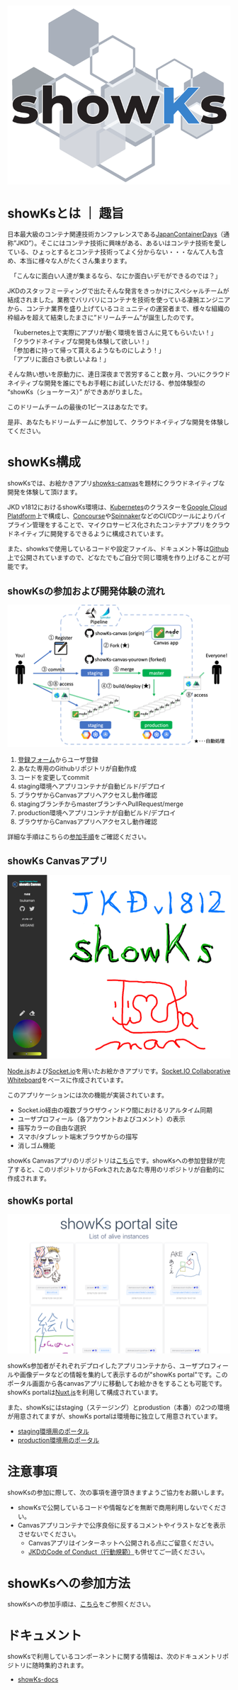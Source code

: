 ![showKs logo](./images/showKs_logo.png)
  
   
# showKsとは ｜ 趣旨

日本最大級のコンテナ関連技術カンファレンスである[JapanContainerDays](http://containerdays.jp/)（通称”JKD”）。そこにはコンテナ技術に興味がある、あるいはコンテナ技術を愛している、ひょっとするとコンテナ技術ってよく分からない・・・なんて人も含め、本当に様々な人がたくさん集まります。

　「こんなに面白い人達が集まるなら、なにか面白いデモができるのでは？」
 
JKDのスタッフミーティングで出たそんな発言をきっかけにスペシャルチームが結成されました。業務でバリバリにコンテナを技術を使っている凄腕エンジニアから、コンテナ業界を盛り上げているコミュニティの運営者まで、様々な組織の枠組みを超えて結束したまさに”ドリームチーム”が誕生したのです。

　「kubernetes上で実際にアプリが動く環境を皆さんに見てもらいたい！」  
　「クラウドネイティブな開発も体験して欲しい！」  
　「参加者に持って帰って貰えるようなものにしよう！」  
　「アプリに面白さも欲しいよね！」  

そんな熱い想いを原動力に、連日深夜まで苦労すること数ヶ月、ついにクラウドネイティブな開発を誰にでもお手軽にお試しいただける、参加体験型の “showKs（ショーケース）” ができあがりました。

このドリームチームの最後の1ピースはあなたです。

是非、あなたもドリームチームに参加して、クラウドネイティブな開発を体験してください。  
  
  
# showKs構成

showKsでは、お絵かきアプリ[showks-canvas](https://github.com/containerdaysjp/showks-canvas)を題材にクラウドネイティブな開発を体験して頂けます。

JKD v1812におけるshowKs環境は、[Kubernetes](https://kubernetes.io)のクラスターを[Google Cloud Platdform](https://cloud.google.com)上で構成し、[Concourse](https://concourse-ci.org)や[Spinnaker](https://www.spinnaker.io)などのCI/CDツールによりパイプライン管理をすることで、マイクロサービス化されたコンテナアプリをクラウドネイティブに開発するできるように構成されています。

また、showksで使用しているコードや設定ファイル、ドキュメント等は[Github](https://github.com/containerdaysjp)上で公開されていますので、どなたでもご自分で同じ環境を作り上げることが可能です。

## showKsの参加および開発体験の流れ

![architecture simple](./images/architecture_simple.png)

1. [登録フォーム](http://form.stg.showks.containerdays.jp/projects/new)からユーザ登録
2. あなた専用のGithubリポジトリが自動作成
3. コードを変更してcommit
4. staging環境へアプリコンテナが自動ビルド/デプロイ
5. ブラウザからCanvasアプリへアクセスし動作確認
6. stagingブランチからmasterブランチへPullRequest/merge
7. production環境へアプリコンテナが自動ビルド/デプロイ
8. ブラウザからCanvasアプリへアクセスし動作確認

詳細な手順はこちらの[参加手順](#showKsへの参加方法)をご確認ください。
  
  
## showKs Canvasアプリ

![showks-canvas](./images/showks-canvas-sample.png)

[Node.js](https://nodejs.org/)および[Socket.io](https://socket.io)を用いたお絵かきアプリです。[Socket.IO Collaborative Whiteboard](https://github.com/socketio/socket.io/tree/master/examples/whiteboard)をベースに作成されています。

このアプリケーションには次の機能が実装されています。

- Socket.io経由の複数ブラウザウィンドウ間におけるリアルタイム同期
- ユーザプロフィール（各アカウントおよびコメント）の表示
- 描写カラーの自由な選択
- スマホ/タブレット端末ブラウザからの描写
- 消しゴム機能

showKs Canvasアプリのリポジトリは[こちら](https://github.com/containerdaysjp/showks-canvas)です。showKsへの参加登録が完了すると、このリポジトリからForkされたあなた専用のリポジトリが自動的に作成されます。
  
  
## showKs portal

![showks-portal](./images/showks-portal-sample.png)

showKs参加者がそれぞれデプロイしたアプリコンテナから、ユーザプロフィールや画像データなどの情報を集約して表示するのが"showKs portal"です。このポータル画面から各canvasアプリに移動してお絵かきをすることも可能です。showKs portalは[Nuxt.js](https://nuxtjs.org)を利用して構成されています。

また、showKsにはstaging（ステージング）とprodustion（本番）の2つの環境が用意されてますが、showKs portalは環境毎に独立して用意されています。

 - [staging環境用のポータル](http://portal.stg.showks.containerdays.jp)
 - [production環境用のポータル](http://portal.prod.showks.containerdays.jp)
  
  
# 注意事項

showKsの参加に際して、次の事項を遵守頂きますようご協力をお願いします。

- showKsで公開しているコードや情報などを無断で商用利用しないでください。
- Canvasアプリコンテナで公序良俗に反するコメントやイラストなどを表示させないでください。
  - Canvasアプリはインターネットへ公開される点にご留意ください。
  - [JKDのCode of Conduct（行動規範）](https://containerdays.jp/#event-slides)も併せてご一読ください。
  
  
# showKsへの参加方法

showKsへの参加手順は、[こちら](./howToJoin.md)をご参照ください。  
  
  
# ドキュメント

showKsで利用しているコンポーネントに関する情報は、次のドキュメントリポジトリに随時集約されます。

- [showKs-docs](https://github.com/containerdaysjp/showks-docs)


